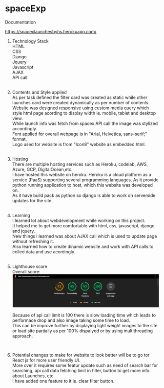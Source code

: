 # spaceExp
Documentation

https://spacexlaunchesbyhs.herokuapp.com/

1) Technology Stack <br>
   HTML <br>
   CSS <br>
   Django <br>
   Jquery <br>
   Javascript <br>
   AJAX <br>
   API call<br>
   <br>
2) Contents and Style applied<br>
   As per task defined the filter card was created as static while other launches card were created dynamically as per number of contents. <br>
   Website was designed responsive using custom media query which style html page acording to display width ie. mobile, tablet and desktop view.<br>
   While launch info was fetch from spacex API call the image was stylized accordingly. <br>
   Font applied for overall webpage is in "Arial, Helvetica, sans-serif;" format. <br>
   Logo used for website is from "Icon8" website as embedded html.<br>
   <br>
3) Hosting <br>
   There are multiple hosting services such as Heroku, codelab, AWS, Azure, GCP, DigitalOcean,etc. <br>
   I have hosted this website on heroku. Heroku is a cloud platform as a service (PaaS) supporting several programming languages. As it provide python running application to host, which this website was developed on.<br>
   As it have build pack as python so django is able to work on serverside updates for the site.<br>
   <br>
4) Learning <br>
   I learned lot about webdevelopment while working on this project.<br>
   It helped me to get more comfortable with html, css, javascript, django and jquery. <br>
   New things I learned was about AJAX call which is used to update page without refreshing it. <br>
   Also learned how to create dinamic website and work with API calls to colled data and use acordingly. <br>
   <br>
5) Lighthouse score <br>
   Overall score:<br>
   ![alt text](https://github.com/himanshusankhala04/spaceExp/blob/master/lighthousescore.PNG?raw=true)<br>
   
   Because of api call limit is 100 there is slow loading time which leads to performace drop and also image taking some time to load. <br>
   This can be improve further by displaying light weight images to the site or load site partially as per 100% dispalyed or by using multithreading approach. <br>
   
   <br>
6) Potential changes to make for website to look better will be to go tor React js for more user friendly UI.<br>
   More over it requires some featur update such as need of search bar for searching, api call data fetching limit in filter, button to get more info about Launches, etc<br> 
   I have added one feature to it ie. clear filter button.<br>

   
   
   
